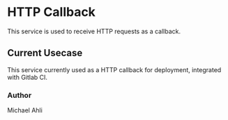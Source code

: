 # HTTP Callback

This service is used to receive HTTP requests as a callback.

## Current Usecase
This service currently used as a HTTP callback for deployment, integrated with Gitlab CI.

### Author
Michael Ahli